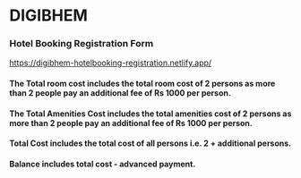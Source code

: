 # DIGIBHEM
### Hotel Booking Registration Form
https://digibhem-hotelbooking-registration.netlify.app/

#### The Total room cost includes the total room cost of 2 persons as more than 2 people pay an additional fee of Rs 1000 per person.
#### The Total Amenities Cost includes the total amenities cost of 2 persons as more than 2 people pay an additional fee of Rs 1000 per person.
#### Total Cost includes the total cost of all persons i.e. 2 + additional persons.
#### Balance includes total cost - advanced payment.

